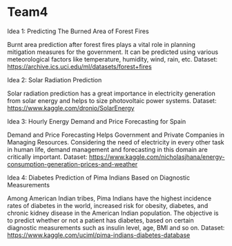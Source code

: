 # Team4

Idea 1: Predicting The Burned Area of Forest Fires

Burnt area prediction after forest fires plays a vital role in planning mitigation
measures for the government. It can be predicted using various meteorological factors
like temperature, humidity, wind, rain, etc.
Dataset: https://archive.ics.uci.edu/ml/datasets/forest+fires

Idea 2: Solar Radiation Prediction

Solar radiation prediction has a great importance in electricity generation from 
solar energy and helps to size photovoltaic power systems.
Dataset: https://www.kaggle.com/dronio/SolarEnergy

Idea 3: Hourly Energy Demand and Price Forecasting for Spain

Demand and Price Forecasting Helps Government and Private Companies in Managing Resources.
Considering the need of electricity in every other task in human life, demand management
and forecasting in this domain are critically important.
Dataset: https://www.kaggle.com/nicholasjhana/energy-consumption-generation-prices-and-weather

Idea 4: Diabetes Prediction of Pima Indians Based on Diagnostic Measurements

Among American Indian tribes, Pima Indians have the highest incidence rates of diabetes in the world, 
increased risk for obesity, diabetes, and chronic kidney disease in the American Indian population.
The objective is to predict whether or not a patient has diabetes, based on certain diagnostic 
measurements such as insulin level, age, BMI and so on.
Dataset: https://www.kaggle.com/uciml/pima-indians-diabetes-database
